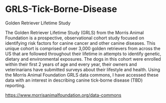 # GRLS-Tick-Borne-Disease
Golden Retriever Lifetime Study

The Golden Retriever Lifetime Study (GRLS) from the Morris Animal Foundation is a prospective, observational cohort study focused on identifying risk factors for canine cancer and other canine diseases. This unique cohort is comprised of over 3,000 golden retrievers from across the US that are followed throughout their lifetime in attempts to identify genetic, dietary and environmental exposures. The dogs in this cohort were enrolled within their first 2 years of age and every year, their owners and veterinarians have submitted surveys about their lifestyle and health. Using the Morris Animal Foundation GRLS data commons, I have accessed these data with an interest in describing canine tick-borne disease (TBD) reporting.

https://www.morrisanimalfoundation.org/data-commons
